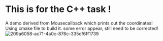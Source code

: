 # This is for the C++ task !
A demo derived from Mousecallback which prints out the coordinates!
Using cmake file to build it.
some error appear, still need to be corrected!
![209a6058-ac71-4a0c-876c-335cf6ff1739](https://user-images.githubusercontent.com/60438997/215655725-1c6a7a28-11ea-4b9b-aaf2-1f64fe84bf3a.jpg)

